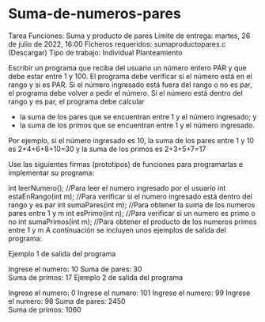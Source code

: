 # Suma-de-numeros-pares

Tarea Funciones: Suma y producto de pares
Límite de entrega: martes, 26 de julio de 2022, 16:00
Ficheros requeridos: sumaproductopares.c (Descargar)
Tipo de trabajo: Individual
Planteamiento

Escribir un programa que reciba del usuario un número entero PAR y que debe estar entre 1 y 100. El programa debe verificar si el número está en el rango y si es PAR.
Si el número ingresado está fuera del rango o no es par, el programa debe volver a pedir el número.
Si el número está dentro del rango y es par, el programa debe calcular
- la suma de los pares que se encuentran entre 1 y el número ingresado; y
- la suma de los primos que se encuentran entre 1 y el número ingresado.

Por ejemplo, si el número ingresado es 10, la suma de los pares entre 1 y 10 es 2+4+6+8+10=30 y la suma de los primos es 2+3+5+7=17

Use las siguientes firmas (prototipos) de funciones para programarlas e implementar su programa:

int leerNumero(); //Para leer el numero ingresado por el usuario
int estaEnRango(int m); //Para verificar si el numero ingresado está dentro del rango y es par
int sumaPares(int m); //Para obtener la suma de los numeros pares entre 1 y m
int esPrimo(int n); //Para verificar si un numero es primo o no
int sumaPrimos(int m); //Para obtener el producto de los numeros primos entre 1 y m
A continuación se incluyen unos ejemplos de salida del programa:

Ejemplo 1 de salida del programa

Ingrese el numero: 10
Suma de pares: 30                                                               
Suma de primos: 17
Ejemplo 2 de salida del programa

Ingrese el numero: 0
Ingrese el numero: 101
Ingrese el numero: 99
Ingrese el numero: 98 
Suma de pares: 2450                                                             
Suma de primos: 1060                                                            

